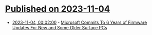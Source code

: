 # [Published on 2023-11-04](index.md)

* [2023-11-04, 00:02:00](https://tech.slashdot.org/story/23/11/03/2244217/microsoft-commits-to-6-years-of-firmware-updates-for-new-and-some-older-surface-pcs?utm_source=rss1.0mainlinkanon&utm_medium=feed) - [Microsoft Commits To 6 Years of Firmware Updates For New and Some Older Surface PCs](https://tech.slashdot.org/story/23/11/03/2244217/microsoft-commits-to-6-years-of-firmware-updates-for-new-and-some-older-surface-pcs?utm_source=rss1.0mainlinkanon&utm_medium=feed)
